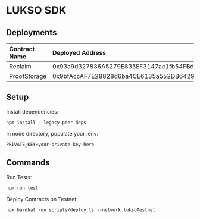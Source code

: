 # LUKSO SDK

## Deployments

| Contract Name | Deployed Address                           | Explorer Link                                                                                       |
| :------------ | :----------------------------------------- | :-------------------------------------------------------------------------------------------------- |
| Reclaim       | 0x93a9d327836A5279E835EF3147ac1fb54FBd726B | https://explorer.execution.testnet.lukso.network/address/0x93a9d327836A5279E835EF3147ac1fb54FBd726B |
| ProofStorage  | 0x9bfAccAF7E28828d6ba4CE6135a552DB6429ff7C | https://explorer.execution.testnet.lukso.network/address/0x9bfAccAF7E28828d6ba4CE6135a552DB6429ff7C |

## Setup

Install dependencies:

```
npm install --legacy-peer-deps
```

In node directory, populate your .env:

```
PRIVATE_KEY=your-private-key-here
```

## Commands

Run Tests:

```
npm run test
```

Deploy Contracts on Testnet:

```
npx hardhat run scripts/deploy.ts --network luksoTestnet
```
